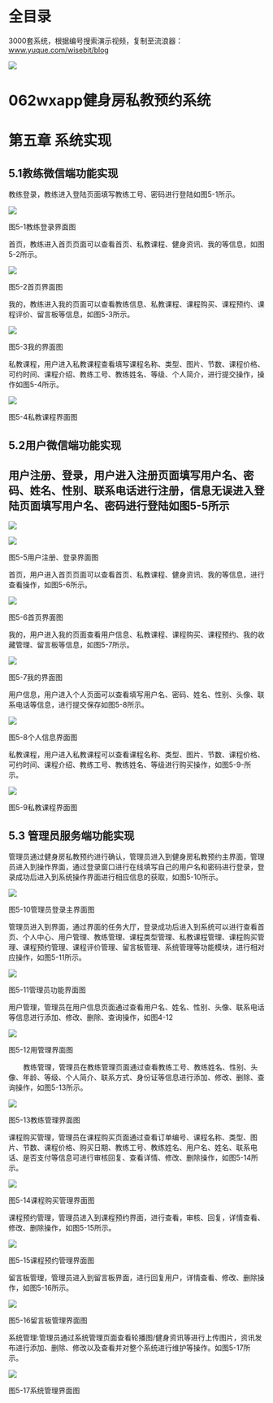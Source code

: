 # 全目录

3000套系统，根据编号搜索演示视频，复制至流浪器：www.yuque.com/wisebit/blog


![](https://bitwise.oss-cn-heyuan.aliyuncs.com/2024/11/06/qq_wechat.png)
# 062wxapp健身房私教预约系统
# 第五章 系统实现
## 5.1教练微信端功能实现
教练登录，教练进入登陆页面填写教练工号、密码进行登陆如图5-1所示。

![](/md/blog.009.png)

图5-1教练登录界面图

首页，教练进入首页页面可以查看首页、私教课程、健身资讯、我的等信息，如图5-2所示。

![](/md/blog.010.png)

图5-2首页界面图

我的，教练进入我的页面可以查看教练信息、私教课程、课程购买、课程预约、课程评价、留言板等信息，如图5-3所示。

![](/md/blog.011.png)

图5-3我的界面图

私教课程，用户进入私教课程查看填写课程名称、类型、图片、节数、课程价格、可约时间、课程介绍、教练工号、教练姓名、等级、个人简介，进行提交操作，操作如图5-4所示。

![](/md/blog.012.png)

图5-4私教课程界面图
##
## 5.2用户微信端功能实现
## 用户注册、登录，用户进入注册页面填写用户名、密码、姓名、性别、联系电话进行注册，信息无误进入登陆页面填写用户名、密码进行登陆如图5-5所示
![](/md/blog.013.png)

![](/md/blog.014.png)

图5-5用户注册、登录界面图

首页，用户进入首页页面可以查看首页、私教课程、健身资讯、我的等信息，进行查看操作，如图5-6所示。

![](/md/blog.015.png)

图5-6首页界面图

我的，用户进入我的页面查看用户信息、私教课程、课程购买、课程预约、我的收藏管理、留言板等信息，如图5-7所示。

![](/md/blog.016.png)

图5-7我的界面图

用户信息，用户进入个人页面可以查看填写用户名、密码、姓名、性别、头像、联系电话等信息，进行提交保存如图5-8所示。

![](/md/blog.017.png)

图5-8个人信息界面图

私教课程，用户进入私教课程可以查看课程名称、类型、图片、节数、课程价格、可约时间、课程介绍、教练工号、教练姓名、等级进行购买操作，如图5-9-所示。

![](/md/blog.018.png)

图5-9私教课程界面图
## 5.3 管理员服务端功能实现
管理员通过健身房私教预约进行确认，管理员进入到健身房私教预约主界面，管理员进入到操作界面，通过登录窗口进行在线填写自己的用户名和密码进行登录，登录成功后进入到系统操作界面进行相应信息的获取，如图5-10所示。

![](/md/blog.019.png)

图5-10管理员登录主界面图

管理员进入到界面，通过界面的任务大厅，登录成功后进入到系统可以进行查看首页、个人中心、用户管理、教练管理、课程类型管理、私教课程管理、课程购买管理、课程预约管理、课程评价管理、留言板管理、系统管理等功能模块，进行相对应操作，如图5-11所示。

![](/md/blog.020.png)

图5-11管理员功能界面图



用户管理，管理员在用户信息页面通过查看用户名、姓名、性别、头像、联系电话等信息进行添加、修改、删除、查询操作，如图4-12

![](/md/blog.021.png)

图5-12用管理界面图

`    `教练管理，管理员在教练管理页面通过查看教练工号、教练姓名、性别、头像、年龄、等级、个人简介、联系方式、身份证等信息进行添加、修改、删除、查询操作，如图5-13所示。

![](/md/blog.022.png)

图5-13教练管理界面图

课程购买管理，管理员在课程购买页面通过查看订单编号、课程名称、类型、图片、节数、课程价格、购买日期、教练工号、教练姓名、用户名、姓名、联系电话、是否支付等信息可进行审核回复、查看详情、修改、删除操作，如图5-14所示。

![](/md/blog.023.png)

图5-14课程购买管理界面图

课程预约管理，管理员进入到课程预约界面，进行查看，审核、回复，详情查看、修改、删除操作，如图5-15所示。

![](/md/blog.024.png)

图5-15课程预约管理界面图

留言板管理，管理员进入到留言板界面，进行回复用户，详情查看、修改、删除操作，如图5-16所示。

![](/md/blog.025.png)

图5-16留言板管理界面图


系统管理:管理员通过系统管理页面查看轮播图/健身资讯等进行上传图片，资讯发布进行添加、删除、修改以及查看并对整个系统进行维护等操作。如图5-17所示。

![](/md/blog.026.png)

图5-17系统管理界面图

